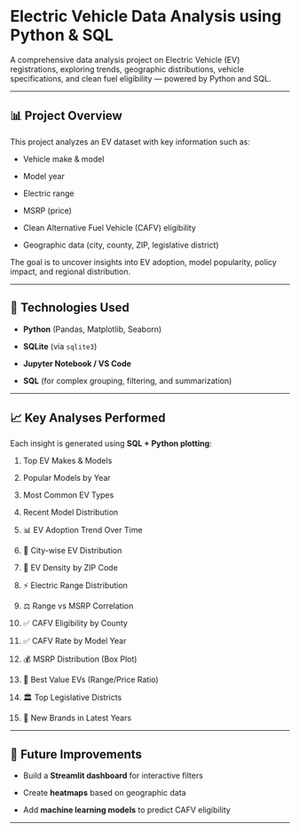 # Electric Vehicle Data Analysis using Python & SQL

A comprehensive data analysis project on Electric Vehicle (EV) registrations, exploring trends, geographic distributions, vehicle specifications, and clean fuel eligibility — powered by Python and SQL.

----------

## 📊 Project Overview

This project analyzes an EV dataset with key information such as:

-   Vehicle make & model
    
-   Model year
    
-   Electric range
    
-   MSRP (price)
    
-   Clean Alternative Fuel Vehicle (CAFV) eligibility
    
-   Geographic data (city, county, ZIP, legislative district)
    

The goal is to uncover insights into EV adoption, model popularity, policy impact, and regional distribution.

----------

## 🔧 Technologies Used

-   **Python** (Pandas, Matplotlib, Seaborn)
    
-   **SQLite** (via `sqlite3`)
    
-   **Jupyter Notebook / VS Code**
    
-   **SQL** (for complex grouping, filtering, and summarization)
    

----------

## 📈 Key Analyses Performed

Each insight is generated using **SQL + Python plotting**:

1.  Top EV Makes & Models
    
2.  Popular Models by Year
    
3.  Most Common EV Types
    
4.  Recent Model Distribution
    
5.  📊 EV Adoption Trend Over Time
    
6.  📍 City-wise EV Distribution
    
7.  📍 EV Density by ZIP Code
    
8.  ⚡ Electric Range Distribution
    
9.  ⚖️ Range vs MSRP Correlation
    
10.  ✅ CAFV Eligibility by County
    
11.  ✅ CAFV Rate by Model Year
    
12.  💰 MSRP Distribution (Box Plot)
    
13.  🥇 Best Value EVs (Range/Price Ratio)
    
14.  🏛️ Top Legislative Districts
    
15.  🌟 New Brands in Latest Years
    

----------



## 📍 Future Improvements

-   Build a **Streamlit dashboard** for interactive filters
    
-   Create **heatmaps** based on geographic data
    
-   Add **machine learning models** to predict CAFV eligibility
    

----------
